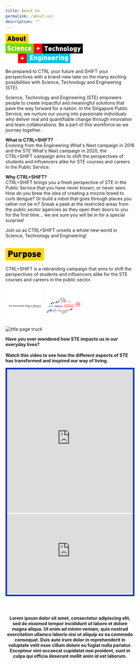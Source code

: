 ```yaml
---
title: About Us
permalink: /about-us/
description: ""
---
```

<style>
.about {
    width:60%;
	  text-align: left; 
}
.about img {
    max-width:100%;
    height:auto;
}
	.container {

   position: relative;

   width: 100%;

   height: 0;

   padding-bottom: 56.25%;

   }

   .youtube-container{

   border: 5pxsolid#1237CA;

     }

   .youtube-video {

   position: absolute;

   top: 0;

   left: 0;

   width: 100%;

   height: 100%;

   }

   .subtitle-main{

   color: #1237CA;

   font-weight: 500;

   font-size: 20px;

       }

       .content pre{

       display: none

       }

       .text-center{text-align: center}

       .col-sm-6{width: 50%}

           .col-12{width: 100%}

       .desktop-only{display: block}

   .mobile-only{display: none}

   .recruitment-row{display: flex; align-items: center; margin-bottom: 75px !important}

           @media (max-width: 600px) {.col-sm-6{width: 100%}

   .recruitment-row{display: flex; flex-direction: column; align-items: center; margin-bottom: 30px !important}

       .subtitle-main{line-height: 1.5rem}

       .desktop-only{display: none}

       .mobile-only{display: block}

     .map-column{height: 200px}

       .map-truck{height: 200px}

     .school-box label{font-size:16px; font-weight: 700}

     .school-box-list{width: 90% !important}

     .title-section{width: 80%; margin: auto}

     .mobile-row-padding{padding: 0 20px}

     #gallery .row{padding: 0 10px}

     #gallery .col-sm-4{width: 50%;padding: 10px}

     .gallery-image{padding: 0}

     .who-says-title{margin-top: 25px}

     .content .subtitle-main{padding: 0 20px}

     .title-item-truck h2{font-size: 18px}

   .title-item-truck h2{line-height: 25px}

     .content center, .content li, .content p.subtitle-main{margin-top: 2rem;margin-bottom: 2rem;line-height: 140%; font-size: 16px}

     .subtitle-main b{font-size: 16px !important}

     .content p:last-child{margin-bottom: 10px !important}

   .subtitle-top{text-align: center}

     }

     .text-blue{color: var(\\-\-blue);

     .content pre{display: none}

     .bp-breadcrumb ul{padding-left: 0}
@media only screen and (max-width: 768px) {
    .about {
        width:80%;
				text-align: left
    }
    .about img {
        max-width:100%;
    }
}
</style>
<div class="about">
    <img src="/images/About%20Us/about%20STE.png">
</div>

Be prepared to CTRL your future and SHIFT your perspectives with a brand-new take on the many exciting possibilities with Science, Technology and Engineering (STE).
 
Science, Technology and Engineering (STE) empowers people to create impactful and meaningful solutions that pave the way forward for a nation. In the Singapore Public Service, we nurture our young into passionate individuals who deliver real and quantifiable change through innovation and team collaborations. Be a part of this workforce as we journey together.
 
**What is CTRL+SHIFT?**<br>
Evolving from the Engineering What's Next campaign in 2016 and the STE What's Next campaign in 2020, the CTRL+SHIFT campaign aims to shift the perspectives of students and influencers alike for STE courses and careers in the Public Service.
 
**Why CTRL+SHIFT?**<br>
CTRL+SHIFT brings you a fresh perspective of STE in the Public Service that you have never known, or never seen. How do you brew the idea of creating a mozzie breed to curb dengue? Or build a robot that goes through places you rather not be in? Sneak a peek at the restricted areas from the public sector agencies as they open their doors to you for the first time... we are sure you will be in for a special surprise!
 
Join us as CTRL+SHIFT unveils a whole new world in Science, Technology and Engineering!
<br>
<br>

<style>
.purpose {
    width:30%;
	  text-align: left; 
}
.purpose img {
    max-width:100%;
    height:auto;
}
@media only screen and (max-width: 768px) {
    .purpose, .mission {
        width:40%;
				text-align: left
    }
    .purpose img, .mission img{
        max-width:100%;
    }
}
</style>
<div class="purpose">
    <img src="/images/About%20Us/purpose.png">
</div>


CTRL+SHIFT is a rebranding campaign that aims to shift the perspectives of students and influencers alike for the STE courses and careers in the public sector. 

<style> 
* {
  box-sizing: border-box;
}
	.column {
  float: left;
  width: 30%;
  padding: 8px;
}
	.logos::after {
  content: "";
  clear: both;
  display: table;
}

	@media only screen and (max-width: 768px) {
    .column{
        width:30%;
				text-align: left
    }
    .column img{
        max-width:100%;
    }
}
	
	</style>
<section>
<div class="logos">
		<div class="column">
			<img src="/images/About%20Us/psd%20logo%20for%20web.jpg">
		</div>
		<div class="column">
			<img src="/images/About%20Us/STE%20Logo%20for%20web.jpg">
		</div>
	</div>
	</section>
	<section class="header-nav-white" id="header-truck" style="padding-top: 0">
    <div style="position: relative" class="container">
                    <div class="row mb-5 recruitment-row" style="">
        <div class="col-sm-6">
            <div class="text-left pb-1">
                <img style="width: auto" class="title-page-truck" alt="title page truck" src="https://raw.githubusercontent.com/isomerpages/psd-ste-whats-next/staging/images/image-recruitmentvideo.png">
            </div>
        </div>
                    <div class="col-sm-6">
            <div class="text-left pb-1">
                                    <p class="subtitle-main subtitle-top"><b>Have you ever wondered how STE impacts us in our everyday lives?</b><br><br> <b>Watch this video to see how the different aspects of STE has transformed and inspired our way of living.</b></p>
            </div>
        </div>
                    </div>
        <div class="row mt-5 mb-2" style="margin-bottom: 60px">
                                <div class="col-12">
                                    <div style="border:5px solid #1237CA;" class="youtube-container">
                                    <iframe width="100%" height="450px" src="https://www.youtube.com/embed/cA6CQanEtMk" title="YouTube video player" frameborder="0" allow="accelerometer; autoplay; clipboard-write; encrypted-media; gyroscope; picture-in-picture; web-share" allowfullscreen="" class="youtube-video desktop-only"></iframe>
                                        <iframe width="100%" height="250px" src="https://www.youtube.com/embed/cA6CQanEtMk" title="YouTube video player" frameborder="0" allow="accelerometer; autoplay; clipboard-write; encrypted-media; gyroscope; picture-in-picture; web-share" allowfullscreen="" class="youtube-video mobile-only"></iframe>
                                    </div>
                            </div>
                    </div>
<div class="row">
                    <div class="col-12">
            <div style="text-align: center" class="text-center pt-5 pb-1">
                                    <p class="subtitle-main"><b>Lorem ipsum dolor sit amet, consectetur adipiscing elit, sed do eiusmod tempor incididunt ut labore et dolore magna aliqua. Ut enim ad minim veniam, quis nostrud exercitation ullamco laboris nisi ut aliquip ex ea commodo consequat. Duis aute irure dolor in reprehenderit in voluptate velit esse cillum dolore eu fugiat nulla pariatur. Excepteur sint occaecat cupidatat non proident, sunt in culpa qui officia deserunt mollit anim id est laborum.</b></p>
            </div>
        </div>
                    </div>
</div></section>
	